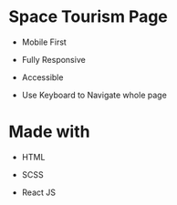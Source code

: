 # Space Tourism Page

- Mobile First

- Fully Responsive

- Accessible

- Use Keyboard to Navigate whole page

# Made with

- HTML

- SCSS

- React JS
